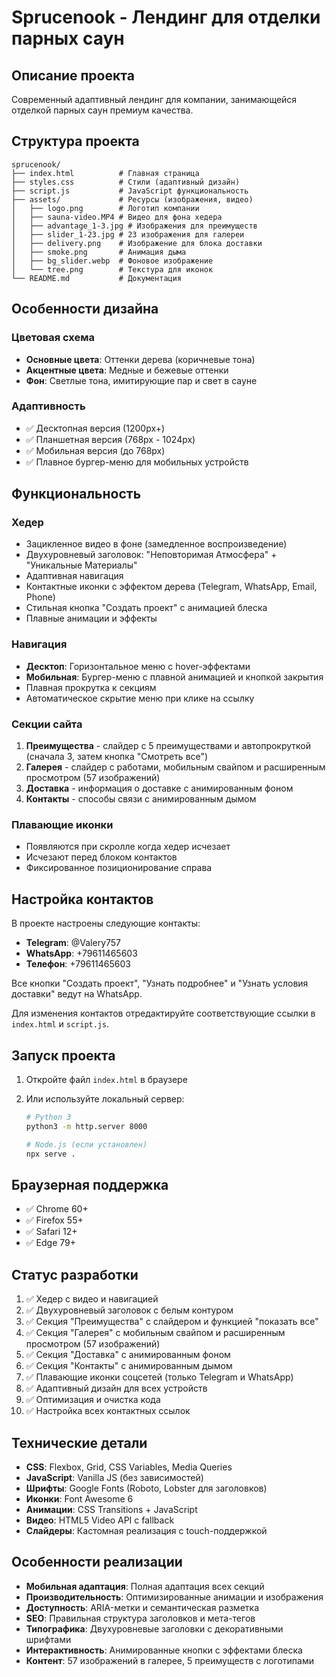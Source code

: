 # Sprucenook - Лендинг для отделки парных саун

## Описание проекта

Современный адаптивный лендинг для компании, занимающейся отделкой парных саун премиум качества.

## Структура проекта

```
sprucenook/
├── index.html          # Главная страница
├── styles.css          # Стили (адаптивный дизайн)
├── script.js           # JavaScript функциональность
├── assets/             # Ресурсы (изображения, видео)
│   ├── logo.png        # Логотип компании
│   ├── sauna-video.MP4 # Видео для фона хедера
│   ├── advantage_1-3.jpg # Изображения для преимуществ
│   ├── slider_1-23.jpg # 23 изображения для галереи
│   ├── delivery.png    # Изображение для блока доставки
│   ├── smoke.png       # Анимация дыма
│   ├── bg_slider.webp  # Фоновое изображение
│   └── tree.png        # Текстура для иконок
└── README.md           # Документация
```

## Особенности дизайна

### Цветовая схема

- **Основные цвета**: Оттенки дерева (коричневые тона)
- **Акцентные цвета**: Медные и бежевые оттенки
- **Фон**: Светлые тона, имитирующие пар и свет в сауне

### Адаптивность

- ✅ Десктопная версия (1200px+)
- ✅ Планшетная версия (768px - 1024px)
- ✅ Мобильная версия (до 768px)
- ✅ Плавное бургер-меню для мобильных устройств

## Функциональность

### Хедер

- Зацикленное видео в фоне (замедленное воспроизведение)
- Двухуровневый заголовок: "Неповторимая Атмосфера" + "Уникальные Материалы"
- Адаптивная навигация
- Контактные иконки с эффектом дерева (Telegram, WhatsApp, Email, Phone)
- Стильная кнопка "Создать проект" с анимацией блеска
- Плавные анимации и эффекты

### Навигация

- **Десктоп**: Горизонтальное меню с hover-эффектами
- **Мобильная**: Бургер-меню с плавной анимацией и кнопкой закрытия
- Плавная прокрутка к секциям
- Автоматическое скрытие меню при клике на ссылку

### Секции сайта

1. **Преимущества** - слайдер с 5 преимуществами и автопрокруткой (сначала 3, затем кнопка "Смотреть все")
2. **Галерея** - слайдер с работами, мобильным свайпом и расширенным просмотром (57 изображений)
3. **Доставка** - информация о доставке с анимированным фоном
4. **Контакты** - способы связи с анимированным дымом

### Плавающие иконки

- Появляются при скролле когда хедер исчезает
- Исчезают перед блоком контактов
- Фиксированное позиционирование справа

## Настройка контактов

В проекте настроены следующие контакты:

- **Telegram**: @Valery757
- **WhatsApp**: +79611465603
- **Телефон**: +79611465603

Все кнопки "Создать проект", "Узнать подробнее" и "Узнать условия доставки" ведут на WhatsApp.

Для изменения контактов отредактируйте соответствующие ссылки в `index.html` и `script.js`.

## Запуск проекта

1. Откройте файл `index.html` в браузере
2. Или используйте локальный сервер:

   ```bash
   # Python 3
   python3 -m http.server 8000

   # Node.js (если установлен)
   npx serve .
   ```

## Браузерная поддержка

- ✅ Chrome 60+
- ✅ Firefox 55+
- ✅ Safari 12+
- ✅ Edge 79+

## Статус разработки

1. ✅ Хедер с видео и навигацией
2. ✅ Двухуровневый заголовок с белым контуром
3. ✅ Секция "Преимущества" с слайдером и функцией "показать все"
4. ✅ Секция "Галерея" с мобильным свайпом и расширенным просмотром (57 изображений)
5. ✅ Секция "Доставка" с анимированным фоном
6. ✅ Секция "Контакты" с анимированным дымом
7. ✅ Плавающие иконки соцсетей (только Telegram и WhatsApp)
8. ✅ Адаптивный дизайн для всех устройств
9. ✅ Оптимизация и очистка кода
10. ✅ Настройка всех контактных ссылок

## Технические детали

- **CSS**: Flexbox, Grid, CSS Variables, Media Queries
- **JavaScript**: Vanilla JS (без зависимостей)
- **Шрифты**: Google Fonts (Roboto, Lobster для заголовков)
- **Иконки**: Font Awesome 6
- **Анимации**: CSS Transitions + JavaScript
- **Видео**: HTML5 Video API с fallback
- **Слайдеры**: Кастомная реализация с touch-поддержкой

## Особенности реализации

- **Мобильная адаптация**: Полная адаптация всех секций
- **Производительность**: Оптимизированные анимации и изображения
- **Доступность**: ARIA-метки и семантическая разметка
- **SEO**: Правильная структура заголовков и мета-тегов
- **Типографика**: Двухуровневые заголовки с декоративными шрифтами
- **Интерактивность**: Анимированные кнопки с эффектами блеска
- **Контент**: 57 изображений в галерее, 5 преимуществ с логотипами
